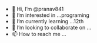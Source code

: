 - 👋 Hi, I’m @pranav841
- 👀 I’m interested in ...programing
- 🌱 I’m currently learning ...12th
- 💞️ I’m looking to collaborate on ...
- 📫 How to reach me ...

<!---
pranav841/pranav841 is a ✨ special ✨ repository because its `README.md` (this file) appears on your GitHub profile.
You can click the Preview link to take a look at your changes.
--->
